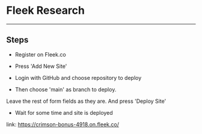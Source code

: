 # Fleek Research

---

## Steps

- Register on Fleek.co

- Press 'Add New Site'

- Login with GitHub and choose repository to deploy

- Then choose 'main' as branch to deploy.

Leave the rest of form fields as they are.
And press 'Deploy Site'

- Wait for some time and site is deployed

link: <https://crimson-bonus-4918.on.fleek.co/>